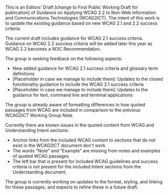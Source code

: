 This is an Editors' Draft [change to First Public Working Draft for publication] of Guidance on Applying WCAG 2.2 to Non-Web Information and Communications Technologies (WCAG2ICT). The intent of this work is to update the existing guidance based on new WCAG 2.1 and 2.2 success criteria.

The current draft includes guidance for WCAG 2.1 success criteria. Guidance on WCAG 2.2 success criteria will be added later this year as WCAG 2.2 becomes a W3C Recommendation.

The group is seeking feedback on the following aspects:

- New added guidance for WCAG 2.1 success criteria and glossary term definitions
- [Placeholder in case we manage to include them]: Updates to the closed functionality guidance to include the WCAG 2.1 success criteria
- [Placeholder in case we manage to include them]: Updates to the guidance for text, command line and terminal applications

The group is already aware of formatting differences in how quoted passages from WCAG are included in comparison to the previous WCAG2ICT Working Group Note.

Currently there are known issues in the quoted content from WCAG and Understanding Intent sections:

- Anchor links from the included WCAG content to sections that do not exist in the WCAG2ICT document don't work
- The words "Note" and "Example" are missing from notes and examples of quoted WCAG passages
- The left bar that is present for included WCAG guidelines and success criteria is not present for the included Intent sections from the Understanding document.

The group is currently working on updates to the format, styling, and linking for these passages, and expects to refine these in a future draft.

